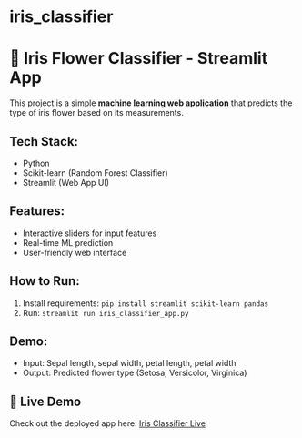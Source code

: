 # iris_classifier
# 🌸 Iris Flower Classifier - Streamlit App

This project is a simple **machine learning web application** that predicts the type of iris flower based on its measurements.

## Tech Stack:
- Python
- Scikit-learn (Random Forest Classifier)
- Streamlit (Web App UI)

## Features:
- Interactive sliders for input features
- Real-time ML prediction
- User-friendly web interface

## How to Run:
1. Install requirements: `pip install streamlit scikit-learn pandas`
2. Run: `streamlit run iris_classifier_app.py`

## Demo:
- Input: Sepal length, sepal width, petal length, petal width
- Output: Predicted flower type (Setosa, Versicolor, Virginica)

## 🚀 Live Demo
Check out the deployed app here: [Iris Classifier Live](https://irisclassifier-utzmkmcrxzwgjhw6ctmkma.streamlit.app/)

